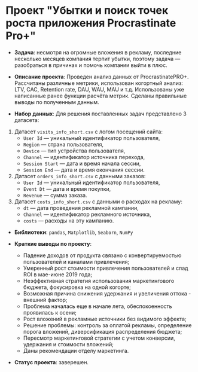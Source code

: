 # Проект "Убытки и поиск точек роста приложения Procrastinate Pro+"
- **Задача**: несмотря на огромные вложения в рекламу, последние несколько месяцев компания терпит убытки, поэтому задача — разобраться в причинах и помочь компании выйти в плюс. 

- **Описание проекта**: Проведен анализ данных от ProcrastinatePRO+. Рассчитаны различные метрики, использован когортный анализ: LTV, CAC, Retention rate, DAU, WAU, MAU и т.д. Использованы уже написанные ранее функции расчёта метрик. Сделаны правильные выводы по полученным данным.  

- **Набор данных**: Для решения поставленных задач представлено 3 датасета:
1) Датасет `visits_info_short.csv` с логом посещений сайта:
    - `User Id` — уникальный идентификатор пользователя,
    - `Region` — страна пользователя,
    - `Device` — тип устройства пользователя,
    - `Channel` — идентификатор источника перехода,
    - `Session Start` — дата и время начала сессии,
    - `Session End` — дата и время окончания сессии.
2) Датасет `orders_info_short.csv` с данными заказов:
    - `User Id` — уникальный идентификатор пользователя,
    - `Event Dt` — дата и время покупки,
    - `Revenue` — сумма заказа.
3) Датасет `costs_info_short.csv` с данными о расходах на рекламу:
    - `dt` — дата проведения рекламной кампании,
    - `Channel` — идентификатор рекламного источника,
    - `costs` — расходы на эту кампанию.

- **Библиотеки**: `pandas`, `Matplotlib`, `Seaborn`, `NumPy`

- **Краткие выводы по проекту**:
    -  Падение доходов от продукта связано с конвертируемостью пользователей и каналами привлечения;
    -  Умеренный рост стоимости привлечения пользователей и спад ROI в мае-июне 2019 года;
    -  Неэффективная стратегия использования маркетингового бюджета, фокусировка на одной когорте;
    -  Возможная причина снижения удержания и увеличения оттока - внешний фактор;
    -  Проблема началась еще в начале лета, обеспокоенность проявилась к осени;
    -  Рост вложений в рекламные источники без видимого эффекта;
    -  Решение проблемы: контроль за оплатой рекламы, определение порога вложений, диверсификация распределения бюджета;
    -  Пересмотр маркетинговой стратегии с учетом конверсии, удержания и стоимости вложений;
    -  Даны рекомендации отделу маркетинга.

- **Статус проекта**: заверешен.
